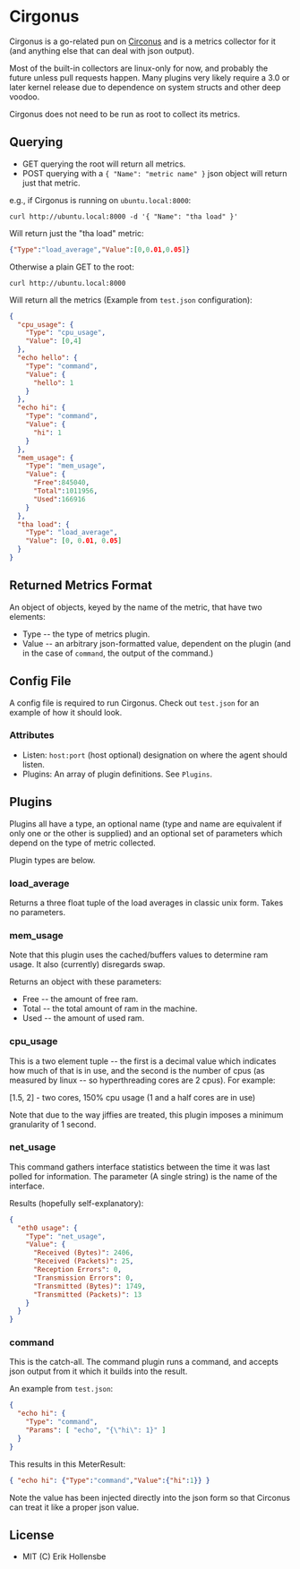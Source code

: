 # Cirgonus

Cirgonus is a go-related pun on [Circonus](http://circonus.com) and is a
metrics collector for it (and anything else that can deal with json output).

Most of the built-in collectors are linux-only for now, and probably the future
unless pull requests happen. Many plugins very likely require a 3.0 or later
kernel release due to dependence on system structs and other deep voodoo.

Cirgonus does not need to be run as root to collect its metrics.

## Querying

* GET querying the root will return all metrics.
* POST querying with a `{ "Name": "metric name" }` json object will return just that metric.

e.g., if Cirgonus is running on `ubuntu.local:8000`:

```
curl http://ubuntu.local:8000 -d '{ "Name": "tha load" }'
```

Will return just the "tha load" metric:

```json
{"Type":"load_average","Value":[0,0.01,0.05]}
```

Otherwise a plain GET to the root:

```
curl http://ubuntu.local:8000
```

Will return all the metrics (Example from `test.json` configuration):

```json
{
  "cpu_usage": {
    "Type": "cpu_usage",
    "Value": [0,4]
  },
  "echo hello": {
    "Type": "command",
    "Value": {
      "hello": 1
    }
  },
  "echo hi": {
    "Type": "command",
    "Value": {
      "hi": 1
    }
  },
  "mem_usage": {
    "Type": "mem_usage",
    "Value": {
      "Free":845040,
      "Total":1011956,
      "Used":166916
    }
  },
  "tha load": {
    "Type": "load_average",
    "Value": [0, 0.01, 0.05]
  }
}
```

## Returned Metrics Format

An object of objects, keyed by the name of the metric, that have two elements:

* Type -- the type of metrics plugin.
* Value -- an arbitrary json-formatted value, dependent on the plugin (and in
  the case of `command`, the output of the command.)

## Config File

A config file is required to run Cirgonus. Check out `test.json` for an example
of how it should look.

### Attributes

* Listen: `host:port` (host optional) designation on where the agent should
  listen.
* Plugins: An array of plugin definitions. See `Plugins`.

## Plugins

Plugins all have a type, an optional name (type and name are equivalent if only
one or the other is supplied) and an optional set of parameters which depend on
the type of metric collected.

Plugin types are below.

### load\_average

Returns a three float tuple of the load averages in classic unix form. Takes no
parameters.

### mem\_usage

Note that this plugin uses the cached/buffers values to determine ram usage. It
also (currently) disregards swap.

Returns an object with these parameters:

* Free -- the amount of free ram.
* Total -- the total amount of ram in the machine.
* Used -- the amount of used ram.

### cpu\_usage

This is a two element tuple -- the first is a decimal value which indicates how
much of that is in use, and the second is the number of cpus (as measured by
linux -- so hyperthreading cores are 2 cpus). For example:

[1.5, 2] - two cores, 150% cpu usage (1 and a half cores are in use)

Note that due to the way jiffies are treated, this plugin imposes a minimum
granularity of 1 second.

### net\_usage

This command gathers interface statistics between the time it was last polled
for information. The parameter (A single string) is the name of the interface.

Results (hopefully self-explanatory):

```json
{
  "eth0 usage": {
    "Type": "net_usage",
    "Value": {
      "Received (Bytes)": 2406,
      "Received (Packets)": 25,
      "Reception Errors": 0,
      "Transmission Errors": 0,
      "Transmitted (Bytes)": 1749,
      "Transmitted (Packets)": 13
    }
  }
}
```

### command

This is the catch-all. The command plugin runs a command, and accepts json
output from it which it builds into the result.

An example from `test.json`:

```json
{
  "echo hi": {
    "Type": "command",
    "Params": [ "echo", "{\"hi\": 1}" ]
  }
}
```

This results in this MeterResult:

```json
{ "echo hi": {"Type":"command","Value":{"hi":1}} }
```

Note the value has been injected directly into the json form so that Circonus
can treat it like a proper json value.

## License

* MIT (C) Erik Hollensbe
